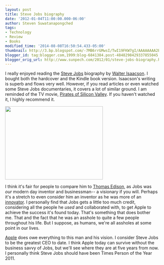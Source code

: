 ```yaml
---
layout: post
title: Steve Jobs biography
date: '2012-01-04T11:00:00.000-06:00'
author: Steven Suwatanapongched
tags:
- Technology
- Review
- Books
modified_time: '2014-08-08T16:50:54.433-05:00'
thumbnail: http://3.bp.blogspot.com/-7MB6rrGMwsI/TwI19FKW7gI/AAAAAAAA2E8/ZFF4p7AnwoQ/s72-c/IMG_0088.JPG
blogger_id: tag:blogger.com,1999:blog-6841384.post-4848298429337855045
blogger_orig_url: http://www.sunpech.com/2012/01/steve-jobs-biography.html
---
```


I really enjoyed reading the <a href="http://www.amazon.com/gp/product/1451648537?ie=UTF8&amp;tag=spongorg&amp;linkCode=shr&amp;camp=213733&amp;creative=393185&amp;creativeASIN=1451648537&amp;ref_=sr_1_1&amp;qid=1325418866&amp;sr=8-1">Steve Jobs</a> biography by <a href="http://www.amazon.com/Walter-Isaacson/e/B000APFLB8/ref=ntt_athr_dp_pel_1">Walter Isaacson</a>. I bought both the hardcover and the Kindle book version. Isaacson's writing is superb and flows very well. However, if you read articles or even watched some Steve Jobs documentaries, it covers a lot of similar ground. I am reminded of the TV movie, <a href="http://www.imdb.com/title/tt0168122/">Pirates of Silicon Valley</a>. If you haven't watched it, I highly recommend it.

<img border="0" height="240" src="http://3.bp.blogspot.com/-7MB6rrGMwsI/TwI19FKW7gI/AAAAAAAA2E8/ZFF4p7AnwoQ/s320/IMG_0088.JPG" style="cursor: move;" width="320" />

I think it's fair for people to compare him to <a href="http://en.wikipedia.org/wiki/Thomas_Edison">Thomas Edison</a>, as Jobs was <em>our</em> modern day inventor and businessman-- a visionary if you will. Perhaps it's a stretch to even consider him an inventor as he was more of an <a href="http://en.wikipedia.org/wiki/Innovator">innovator</a>. I personally find that Jobs gets a little too much credit, considering all the people he <em>used</em> and collaborated with, to get Apple to achieve the success it's found today. That's something that does bother me. That and the fact that he was an asshole to quite a few people throughout his life. But I suppose, as humans, we're all assholes at some point in our lives.

<a href="http://www.apple.com/">Apple</a> does owe everything to this man and his vision. I consider Steve Jobs to be the greatest CEO to date. I think Apple today can survive without the business savvy of Jobs, but we'll see where they are at five years from now. I personally think Steve Jobs should have been Times Person of the Year 2011.



